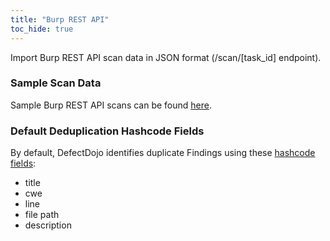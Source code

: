 ```yaml
---
title: "Burp REST API"
toc_hide: true
---
```

Import Burp REST API scan data in JSON format (/scan/[task_id] endpoint).

### Sample Scan Data
Sample Burp REST API scans can be found [here](https://github.com/DefectDojo/django-DefectDojo/tree/master/unittests/scans/burp_api).

### Default Deduplication Hashcode Fields
By default, DefectDojo identifies duplicate Findings using these [hashcode fields](https://docs.defectdojo.com/en/working_with_findings/finding_deduplication/about_deduplication/):

- title
- cwe
- line
- file path
- description
